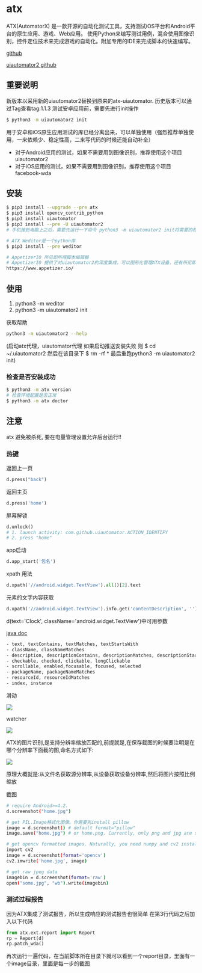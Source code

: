 # atx
ATX(AutomatorX) 是一款开源的自动化测试工具，支持测试iOS平台和Android平台的原生应用、游戏、Web应用。 使用Python来编写测试用例，混合使用图像识别，控件定位技术来完成游戏的自动化。附加专用的IDE来完成脚本的快速编写。

[github](https://github.com/NetEaseGame/ATX)

[uiautomator2 github](https://github.com/openatx/uiautomator2)

## 重要说明
新版本以采用新的uiautomator2替换到原来的atx-uiautomator. 历史版本可以通过Tag查看tag:1.1.3 测试安卓应用前，需要先进行init操作
```bash
$ python3 -m uiautomator2 init
```

用于安卓和iOS原生应用测试的库已经分离出来，可以单独使用（强烈推荐单独使用，一来依赖少、稳定性高，二来写代码的时候还能自动补全）

- 对于Android应用的测试，如果不需要用到图像识别，推荐使用这个项目uiautomator2
- 对于iOS应用的测试，如果不需要用到图像识别，推荐使用这个项目facebook-wda

## 安装
```bash
$ pip3 install --upgrade --pre atx
$ pip3 install opencv_contrib_python
$ pip3 install uiautomator
$ pip3 install --pre -U uiautomator2
# 手机接到电脑上之后，需要先运行一下命令 python3 -m uiautomator2 init将需要的程序部署到手机上，以便后续的自动化（PS：每个手机初始化一次就够了）

# ATX Weditor是一个python库
$ pip3 install --pre weditor

# AppetizerIO 所见即所得脚本编辑器
# AppetizerIO 提供了对uiautomator2的深度集成，可以图形化管理ATX设备，还有所见即所得脚本编辑器
https://www.appetizer.io/
```

## 使用
1. python3 -m weditor 
2. python3 -m uiautomator2 init 

获取帮助
```bash
python3 -m uiautomator2 --help
```

(启动atx代理，uiautomator代理 如果启动推送安装失败 则 $ cd ~/.uiautomator2 然后在该目录下 $ rm -rf * 最后重跑python3 -m uiautomator2 init)

### 检查是否安装成功
```bash
$ python3 -m atx version
# 检查环境配置是否正常
$ python3 -m atx doctor
```

## 注意
atx 避免被杀死, 要在电量管理设置允许后台运行!!

### 热键
返回上一页
```python
d.press("back")
```
返回主页
```python
d.press('home')
```
屏幕解锁
```python
d.unlock()
# 1. launch activity: com.github.uiautomator.ACTION_IDENTIFY
# 2. press "home"
```
app启动
```python
d.app_start('包名')
```
xpath 用法
```python
d.xpath('//android.widget.TextView').all()[2].text
```
元素的文字内容获取
```python
d.xpath('//android.widget.TextView').info.get('contentDescription', '')
```
d(text='Clock', className='android.widget.TextView')中可用参数

[java doc](https://developer.android.com/reference/android/support/test/uiautomator/UiSelector)
```bash
- text, textContains, textMatches, textStartsWith
- className, classNameMatches
- description, descriptionContains, descriptionMatches, descriptionStartsWith
- checkable, checked, clickable, longClickable
- scrollable, enabled,focusable, focused, selected
- packageName, packageNameMatches
- resourceId, resourceIdMatches
- index, instance
```

滑动

![](https://i.loli.net/2019/03/02/5c7a24c360d07.png)

watcher

![](https://i.loli.net/2019/03/02/5c7a24d38a9d1.png)

ATX的图片识别,是支持分辨率缩放匹配的,前提就是,在保存截图的时候要注明是在哪个分辨率下面截的图,命名方式如下:

![](https://i.loli.net/2019/03/06/5c7f2d36ec620.png)

原理大概就是:从文件名获取源分辨率,从设备获取设备分辨率,然后将图片按照比例缩放

截图
```bash
# require Android>=4.2.
d.screenshot("home.jpg")

# get PIL.Image格式化图像。你需要先install pillow
image = d.screenshot() # default format="pillow"
image.save("home.jpg") # or home.png. Currently, only png and jpg are supported

# get opencv formatted images. Naturally, you need numpy and cv2 installed first
import cv2
image = d.screenshot(format='opencv')
cv2.imwrite('home.jpg', image)

# get raw jpeg data
imagebin = d.screenshot(format='raw')
open("some.jpg", "wb").write(imagebin)
```

### 测试过程报告
因为ATX集成了测试报告，所以生成响应的测试报告也很简单 在第3行代码之后加入以下代码
```python
from atx.ext.report import Report
rp = Report(d)
rp.patch_wda()
```
再次运行一遍代码，在当前脚本所在目录下就可以看到一个report目录，里面有一个image目录，里面是每一步的截图